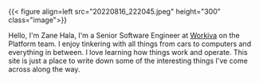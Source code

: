 ---
---

{{< figure align=left src="20220816_222045.jpeg" height="300" class="image">}}

Hello, I'm Zane Hala, I'm a Senior Software Engineer at [Workiva](https://www.workiva.com/) on the Platform team.
I enjoy tinkering with all things from cars to computers and everything in between. I love learning 
how things work and operate. This site is just a place to write down some of the interesting things I've 
come across along the way.